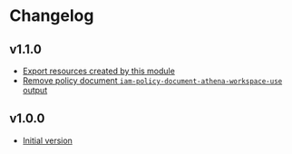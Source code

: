 # Changelog

## v1.1.0

- [Export resources created by this module](https://github.com/babbel/terraform-aws-athena/pull/2)
- [Remove policy document `iam-policy-document-athena-workspace-use` output](https://github.com/babbel/terraform-aws-athena/pull/2)

## v1.0.0

- [Initial version](https://github.com/babbel/terraform-aws-athena/pull/1)
